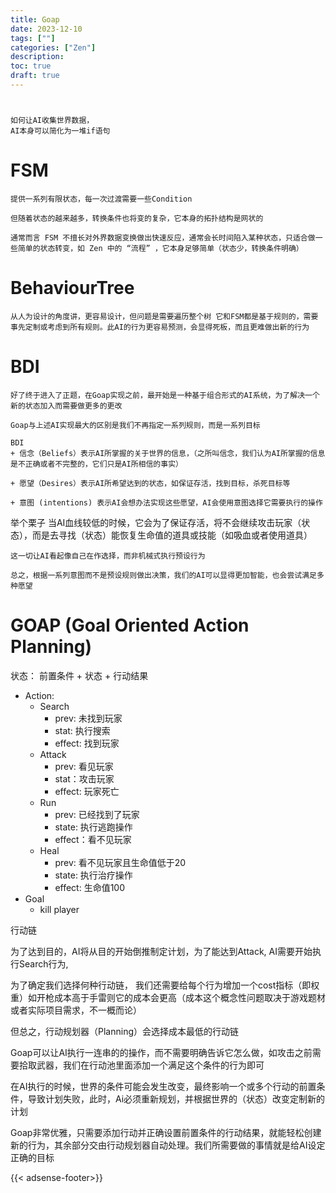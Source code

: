 ```yaml
---
title: Goap
date: 2023-12-10
tags: [""]
categories: ["Zen"]
description: 
toc: true
draft: true
---
```




# 

    如何让AI收集世界数据，
    AI本身可以简化为一堆if语句


# FSM
    提供一系列有限状态，每一次过渡需要一些Condition

    但随着状态的越来越多，转换条件也将变的复杂，它本身的拓扑结构是网状的

    通常而言 FSM 不擅长对外界数据变换做出快速反应，通常会长时间陷入某种状态，只适合做一些简单的状态转变，如 Zen 中的 “流程” ，它本身足够简单（状态少，转换条件明确）


# BehaviourTree

    从人为设计的角度讲，更容易设计，但问题是需要遍历整个树 它和FSM都是基于规则的，需要事先定制或考虑到所有规则。此AI的行为更容易预测，会显得死板，而且更难做出新的行为


# BDI

    好了终于进入了正题，在Goap实现之前，最开始是一种基于组合形式的AI系统，为了解决一个新的状态加入而需要做更多的更改

    Goap与上述AI实现最大的区别是我们不再指定一系列规则，而是一系列目标

    BDI   
    + 信念（Beliefs）表示AI所掌握的关于世界的信息，（之所叫信念，我们认为AI所掌握的信息是不正确或者不完整的，它们只是AI所相信的事实）
    
    + 愿望（Desires）表示AI所希望达到的状态，如保证存活，找到目标，杀死目标等
    
    + 意图 (intentions) 表示AI会想办法实现这些愿望，AI会使用意图选择它需要执行的操作
  
  举个栗子
    当AI血线较低的时候，它会为了保证存活，将不会继续攻击玩家（状态），而是去寻找（状态）能恢复生命值的道具或技能（如吸血或者使用道具）

    这一切让AI看起像自己在作选择，而非机械式执行预设行为

    总之，根据一系列意图而不是预设规则做出决策，我们的AI可以显得更加智能，也会尝试满足多种愿望


# GOAP (Goal Oriented Action Planning)


状态：  前置条件 + 状态 + 行动结果
+ Action:
    + Search
        + prev: 未找到玩家
        + stat: 执行搜索
        + effect: 找到玩家
    + Attack
        + prev: 看见玩家
        + stat：攻击玩家
        + effect: 玩家死亡
    + Run
        + prev: 已经找到了玩家
        + state: 执行逃跑操作
        + effect：看不见玩家
    + Heal
        + prev: 看不见玩家且生命值低于20
        + state: 执行治疗操作
        + effect: 生命值100
+ Goal
    + kill player


行动链


为了达到目的，AI将从目的开始倒推制定计划，为了能达到Attack, AI需要开始执行Search行为,

为了确定我们选择何种行动链， 我们还需要给每个行为增加一个cost指标（即权重）如开枪成本高于手雷则它的成本会更高（成本这个概念性问题取决于游戏题材或者实际项目需求，不一概而论）

但总之，行动规划器（Planning）会选择成本最低的行动链

Goap可以让AI执行一连串的的操作，而不需要明确告诉它怎么做，如攻击之前需要拾取武器，我们在行动池里面添加一个满足这个条件的行为即可


在AI执行的时候，世界的条件可能会发生改变，最终影响一个或多个行动的前置条件，导致计划失败，此时，Ai必须重新规划，并根据世界的（状态）改变定制新的计划

Goap非常优雅，只需要添加行动并正确设置前置条件的行动结果，就能轻松创建新的行为，其余部分交由行动规划器自动处理。我们所需要做的事情就是给AI设定正确的目标

{{< adsense-footer>}}